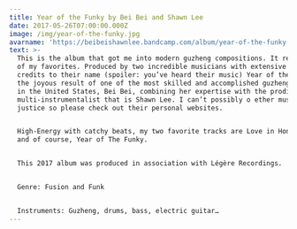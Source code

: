 ```yaml
---
title: Year of the Funky by Bei Bei and Shawn Lee
date: 2017-05-26T07:00:00.000Z
image: /img/year-of-the-funky.jpg
avarname: 'https://beibeishawnlee.bandcamp.com/album/year-of-the-funky'
text: >-
  This is the album that got me into modern guzheng compositions. It remains one
  of my favorites. Produced by two incredible musicians with extensive Hollywood
  credits to their name (spoiler: you’ve heard their music) Year of the Funky is
  the joyous result of one of the most skilled and accomplished guzheng players
  in the United States, Bei Bei, combining her expertise with the prodigious
  multi-instrumentalist that is Shawn Lee. I can’t possibly o ether musician
  justice so please check out their personal websites.


  High-Energy with catchy beats, my two favorite tracks are Love in Hong Kong
  and of course, Year of The Funky.


  This 2017 album was produced in association with Légère Recordings.


  Genre: Fusion and Funk


  Instruments: Guzheng, drums, bass, electric guitar…
---
```


